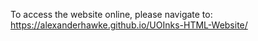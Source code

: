 To access the website online, please navigate to: https://alexanderhawke.github.io/UOInks-HTML-Website/
